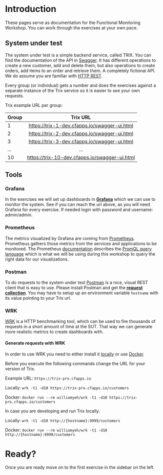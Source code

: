 # Introduction

These pages serve as documentation for the Functional Monitoring Workshop. You can work through the exercises at your own pace.

## System under test
The system under test is a simple backend service, called TRIX. You can find the documentation of the API in [Swagger](https://trix-pro.cfapps.io/swagger-ui.html#/). It has different operations to create a new customer, add and delete them, but also operations to create orders, add items to an order and retrieve them. A completely fictional API. We do assume you are familiar with [HTTP REST](https://spring.io/understanding/REST).

Every group (or individual) gets a number and does the exercises against a separate instance of the Trix service so it is easier to see your own requests.

Trix example URL per group:

|Group|Trix URL|
| ------------- |:-------------:|
|1| https://trix-1-dev.cfapps.io/swagger-ui.html|
|2| https://trix-2-dev.cfapps.io/swagger-ui.html|
|3| https://trix-3-dev.cfapps.io/swagger-ui.html|
|...| ...|
|10| https://trix-10-dev.cfapps.io/swagger-ui.html|

## Tools
### Grafana
In the exercises we will set up dashboards in [**Grafana**](https://idb-grafana-616.cfapps.io/) which we can use to monitor the system. See if you can reach the url above, as you will need Grafana for every exercise. If needed login with password and username: admin/admin.

### Prometheus
The metrics visualized by Grafana are coming from [Prometheus](https://prometheus.io/). Prometheus gathers those metrics from the services and applications to be monitored. The Prometheus [documentation](https://prometheus.io/docs/introduction/overview/) describes the [PromQL query language](https://prometheus.io/docs/prometheus/latest/querying/basics/) which is what we will be using during this workshop to query the right data for our visualizations.

### Postman
To do requests to the system under test [Postman](https://www.getpostman.com/downloads/) is a nice, visual REST client that is easy to use. Please install Postman and get the [**request collection**](https://www.getpostman.com/collections/53dd09921ee3f3b290f0). You may have to setup up an environment variable `hostname` with its value pointing to your Trix url.

### WRK
[WRK](https://github.com/wg/wrk) is a HTTP benchmarking tool, which can be used to fire thousands of requests in a short amount of time at the SUT. That way we can generate more realistic metrics to create dashboards with.

#### Generate requests with WRK

In order to use WRK you need to either install it [locally](https://github.com/wg/wrk/wiki/Installing-wrk-on-Windows-10) or use [Docker](https://github.com/William-Yeh/docker-wrk). 

Before you execute the following commands change the URL for your version of Trix.

Example URL: ```https://trix-pro.cfapps.io``` 

Locally:
```wrk -t1 -d10 https://trix-pro.cfapps.io/customers```

Docker:
```docker run --rm williamyeh/wrk -t1 -d10 https://trix-pro.cfapps.io/customers```

In case you are developing and run Trix locally.

Locally:
```wrk -t1 -d10 http://{hostname}:9999/customers```

Docker:
```docker run --rm williamyeh/wrk -t1 -d10 http://{hostname}:9999/customers```

# Ready?
Once you are ready move on to the first exercise in the sidebar on the left.